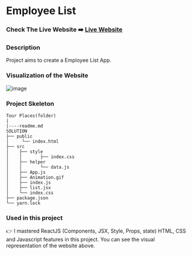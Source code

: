 # Employee List

### Check The Live Website ➡️ [Live Website](https://sekunev-employee-list.netlify.app/)

### Description

Project aims to create a Employee List App.

### Visualization of the Website

![image](https://user-images.githubusercontent.com/101554737/196009709-4e91cb90-5e2e-4d36-ad03-1eba06bfa973.png)


### Project Skeleton

```
Tour Places(folder)
|
|----readme.md
SOLUTION
├── public
│     └── index.html
├── src
│    ├── style
│    │       ├── index.css
│    ├── helper
│    │       └── data.js
│    ├── App.js
│    ├── Animation.gif
│    ├── index.js
│    ├── list.jsx
│    └── index.css
├── package.json
└── yarn.lock
```

### Used in this project

👉 I mastered ReactJS (Components, JSX, Style, Props, state) HTML, CSS and Javascript features in this project. You can see the visual representation of the website above.
